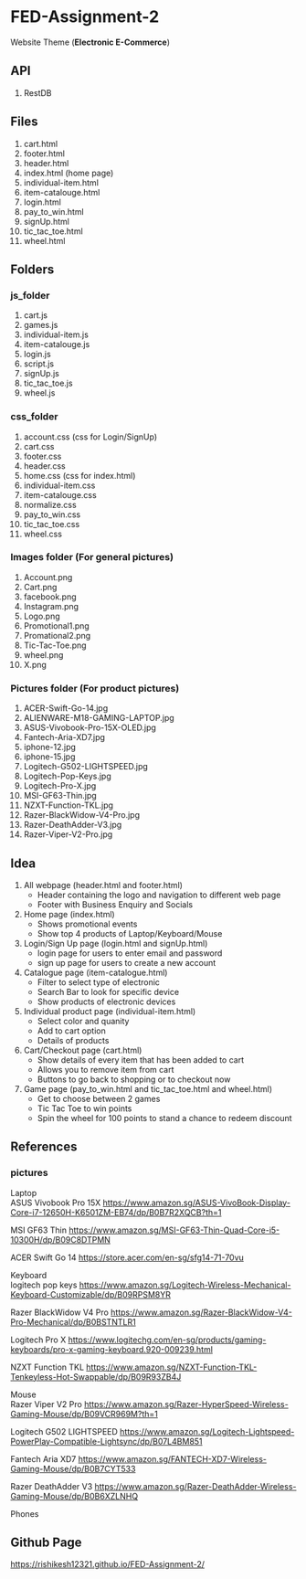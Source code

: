 # FED-Assignment-2
Website Theme (**Electronic E-Commerce**)
## API
1. RestDB

## Files
1. cart.html 
2. footer.html
3. header.html
4. index.html (home page)
5. individual-item.html
6. item-catalouge.html
7. login.html 
8. pay_to_win.html
9. signUp.html
10. tic_tac_toe.html
11. wheel.html

## Folders
### js_folder
1. cart.js 
2. games.js
3. individual-item.js
4. item-catalouge.js
5. login.js 
6. script.js
7. signUp.js
8. tic_tac_toe.js
9. wheel.js

### css_folder
1. account.css (css for Login/SignUp)
2. cart.css 
3. footer.css
4. header.css
5. home.css (css for index.html)
6. individual-item.css
7. item-catalouge.css
8. normalize.css 
9. pay_to_win.css
10. tic_tac_toe.css
11. wheel.css

### Images folder (For general pictures)
1. Account.png
2. Cart.png
3. facebook.png
4. Instagram.png
5. Logo.png
6. Promotional1.png
7. Promational2.png
8. Tic-Tac-Toe.png
9. wheel.png
10. X.png

### Pictures folder (For product pictures)
1. ACER-Swift-Go-14.jpg
2. ALIENWARE-M18-GAMING-LAPTOP.jpg
3. ASUS-Vivobook-Pro-15X-OLED.jpg
4. Fantech-Aria-XD7.jpg
5. iphone-12.jpg
6. iphone-15.jpg
7. Logitech-G502-LIGHTSPEED.jpg
8. Logitech-Pop-Keys.jpg
9. Logitech-Pro-X.jpg
10. MSI-GF63-Thin.jpg
11. NZXT-Function-TKL.jpg
12. Razer-BlackWidow-V4-Pro.jpg
13. Razer-DeathAdder-V3.jpg
14. Razer-Viper-V2-Pro.jpg

## Idea
1. All webpage (header.html and footer.html)
    * Header containing the logo and navigation to different web page
    * Footer with Business Enquiry and Socials
2. Home page (index.html)
    * Shows promotional events
    * Show top 4 products of Laptop/Keyboard/Mouse
3. Login/Sign Up page (login.html and signUp.html)
    * login page for users to enter email and password
    * sign up page for users to create a new account
4. Catalogue page (item-catalogue.html)
    * Filter to select type of electronic
    * Search Bar to look for specific device
    * Show products of electronic devices
5. Individual product page (individual-item.html)
    * Select color and quanity
    * Add to cart option
    * Details of products
6. Cart/Checkout page (cart.html)
    * Show details of every item that has been added to cart
    * Allows you to remove item from cart
    * Buttons to go back to shopping or to checkout now
7. Game page (pay_to_win.html and tic_tac_toe.html and wheel.html)
    * Get to choose between 2 games 
    * Tic Tac Toe to win points
    * Spin the wheel for 100 points to stand a chance to redeem discount


## References
### pictures
Laptop <br>
ASUS Vivobook Pro 15X
https://www.amazon.sg/ASUS-VivoBook-Display-Core-i7-12650H-K6501ZM-EB74/dp/B0B7R2XQCB?th=1
 
MSI GF63 Thin
https://www.amazon.sg/MSI-GF63-Thin-Quad-Core-i5-10300H/dp/B09C8DTPMN
 
ACER Swift Go 14
https://store.acer.com/en-sg/sfg14-71-70vu
 
Keyboard<br>
logitech pop keys
https://www.amazon.sg/Logitech-Wireless-Mechanical-Keyboard-Customizable/dp/B09RPSM8YR
 
Razer BlackWidow V4 Pro
https://www.amazon.sg/Razer-BlackWidow-V4-Pro-Mechanical/dp/B0BSTNTLR1
 
Logitech Pro X
https://www.logitechg.com/en-sg/products/gaming-keyboards/pro-x-gaming-keyboard.920-009239.html
 
NZXT Function TKL
https://www.amazon.sg/NZXT-Function-TKL-Tenkeyless-Hot-Swappable/dp/B09R93ZB4J

Mouse <br>
Razer Viper V2 Pro
https://www.amazon.sg/Razer-HyperSpeed-Wireless-Gaming-Mouse/dp/B09VCR969M?th=1
 
Logitech G502 LIGHTSPEED
https://www.amazon.sg/Logitech-Lightspeed-PowerPlay-Compatible-Lightsync/dp/B07L4BM851
 
Fantech Aria XD7
https://www.amazon.sg/FANTECH-XD7-Wireless-Gaming-Mouse/dp/B0B7CYT533
 
Razer DeathAdder V3
https://www.amazon.sg/Razer-DeathAdder-Wireless-Gaming-Mouse/dp/B0B6XZLNHQ

Phones<br>


## Github Page
https://rishikesh12321.github.io/FED-Assignment-2/
